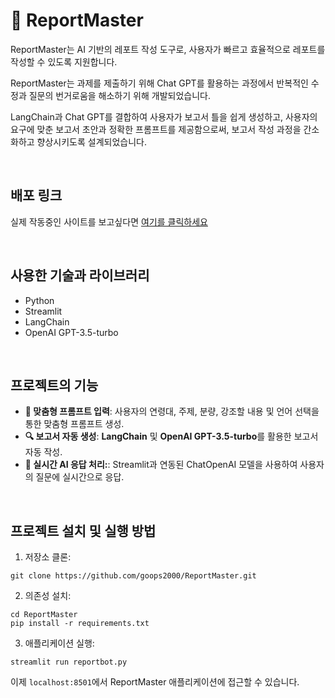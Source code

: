# 📝 ReportMaster 

ReportMaster는 AI 기반의 레포트 작성 도구로, 사용자가 빠르고 효율적으로 레포트를 작성할 수 있도록 지원합니다.


ReportMaster는 과제를 제출하기 위해 Chat GPT를 활용하는 과정에서 반복적인 수정과 질문의 번거로움을 해소하기 위해 개발되었습니다. 


LangChain과 Chat GPT를 결합하여 사용자가 보고서 틀을 쉽게 생성하고, 사용자의 요구에 맞춘 보고서 초안과 정확한 프롬프트를 제공함으로써, 보고서 작성 과정을 간소화하고 향상시키도록 설계되었습니다. 

<br>

## 배포 링크
실제 작동중인 사이트를 보고싶다면 [여기를 클릭하세요](https://reportmaster1.streamlit.app/)

<br>

## 사용한 기술과 라이브러리

- Python
- Streamlit
- LangChain
- OpenAI GPT-3.5-turbo

<br>

## 프로젝트의 기능

- **📝 맞춤형 프롬프트 입력**: 사용자의 연령대, 주제, 분량, 강조할 내용 및 언어 선택을 통한 맞춤형 프롬프트 생성.
- **🔍 보고서 자동 생성**: **LangChain** 및 **OpenAI GPT-3.5-turbo**를 활용한 보고서 자동 작성.
- **💬 실시간 AI 응답 처리:**: Streamlit과 연동된 ChatOpenAI 모델을 사용하여 사용자의 질문에 실시간으로 응답.

<br>


## 프로젝트 설치 및 실행 방법

1. 저장소 클론:
```
git clone https://github.com/goops2000/ReportMaster.git
```

2. 의존성 설치:
```
cd ReportMaster
pip install -r requirements.txt
```

3. 애플리케이션 실행:
```
streamlit run reportbot.py
```


 이제 `localhost:8501`에서 ReportMaster 애플리케이션에 접근할 수 있습니다.

